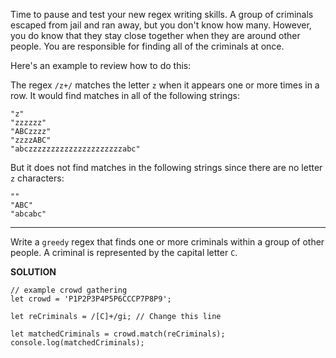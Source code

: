 Time to pause and test your new regex writing skills. A group of criminals escaped from jail and ran away, but you don't know how many. However, you do know that they stay close together when they are around other people. You are responsible for finding all of the criminals at once.

Here's an example to review how to do this:

The regex `/z+/` matches the letter `z` when it appears one or more times in a row. It would find matches in all of the following strings:

```
"z"
"zzzzzz"
"ABCzzzz"
"zzzzABC"
"abczzzzzzzzzzzzzzzzzzzzzabc"
```

But it does not find matches in the following strings since there are no letter `z` characters:
```
""
"ABC"
"abcabc"
```

---

Write a `greedy` regex that finds one or more criminals within a group of other people. A criminal is represented by the capital letter `C`.

**SOLUTION**

```
// example crowd gathering
let crowd = 'P1P2P3P4P5P6CCCP7P8P9';

let reCriminals = /[C]+/gi; // Change this line

let matchedCriminals = crowd.match(reCriminals);
console.log(matchedCriminals);
```
